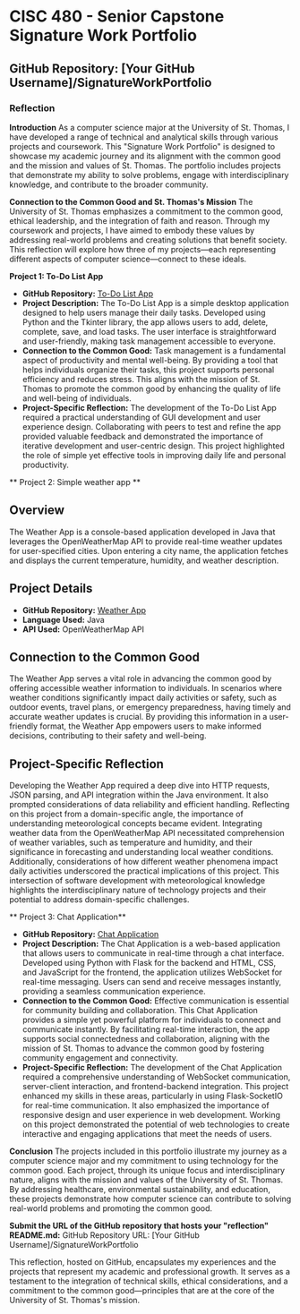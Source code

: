 # CISC 480 - Senior Capstone Signature Work Portfolio

## GitHub Repository: [Your GitHub Username]/SignatureWorkPortfolio

### Reflection

**Introduction**
As a computer science major at the University of St. Thomas, I have developed a range of technical and analytical skills through various projects and coursework. This "Signature Work Portfolio" is designed to showcase my academic journey and its alignment with the common good and the mission and values of St. Thomas. The portfolio includes projects that demonstrate my ability to solve problems, engage with interdisciplinary knowledge, and contribute to the broader community.

**Connection to the Common Good and St. Thomas's Mission**
The University of St. Thomas emphasizes a commitment to the common good, ethical leadership, and the integration of faith and reason. Through my coursework and projects, I have aimed to embody these values by addressing real-world problems and creating solutions that benefit society. This reflection will explore how three of my projects—each representing different aspects of computer science—connect to these ideals.

**Project 1: To-Do List App**
- **GitHub Repository:** [To-Do List App](https://github.com/jalaneyohannes/Todo_list_app)
- **Project Description:** The To-Do List App is a simple desktop application designed to help users manage their daily tasks. Developed using Python and the Tkinter library, the app allows users to add, delete, complete, save, and load tasks. The user interface is straightforward and user-friendly, making task management accessible to everyone.
- **Connection to the Common Good:** Task management is a fundamental aspect of productivity and mental well-being. By providing a tool that helps individuals organize their tasks, this project supports personal efficiency and reduces stress. This aligns with the mission of St. Thomas to promote the common good by enhancing the quality of life and well-being of individuals.
- **Project-Specific Reflection:** The development of the To-Do List App required a practical understanding of GUI development and user experience design. Collaborating with peers to test and refine the app provided valuable feedback and demonstrated the importance of iterative development and user-centric design. This project highlighted the role of simple yet effective tools in improving daily life and personal productivity.

** Project 2: Simple weather app **

## Overview
The Weather App is a console-based application developed in Java that leverages the OpenWeatherMap API to provide real-time weather updates for user-specified cities. Upon entering a city name, the application fetches and displays the current temperature, humidity, and weather description.

## Project Details
- **GitHub Repository:** [Weather App](https://github.com/jalaneyohannes/simple_weatherapplication_)
- **Language Used:** Java
- **API Used:** OpenWeatherMap API

## Connection to the Common Good
The Weather App serves a vital role in advancing the common good by offering accessible weather information to individuals. In scenarios where weather conditions significantly impact daily activities or safety, such as outdoor events, travel plans, or emergency preparedness, having timely and accurate weather updates is crucial. By providing this information in a user-friendly format, the Weather App empowers users to make informed decisions, contributing to their safety and well-being.

## Project-Specific Reflection
Developing the Weather App required a deep dive into HTTP requests, JSON parsing, and API integration within the Java environment. It also prompted considerations of data reliability and efficient handling. Reflecting on this project from a domain-specific angle, the importance of understanding meteorological concepts became evident. Integrating weather data from the OpenWeatherMap API necessitated comprehension of weather variables, such as temperature and humidity, and their significance in forecasting and understanding local weather conditions. Additionally, considerations of how different weather phenomena impact daily activities underscored the practical implications of this project. This intersection of software development with meteorological knowledge highlights the interdisciplinary nature of technology projects and their potential to address domain-specific challenges.


** Project 3: Chat Application**
- **GitHub Repository:** [Chat Application](https://github.com/jalaneyohannes/Todo_list_app)
- **Project Description:** The Chat Application is a web-based application that allows users to communicate in real-time through a chat interface. Developed using Python with Flask for the backend and HTML, CSS, and JavaScript for the frontend, the application utilizes WebSocket for real-time messaging. Users can send and receive messages instantly, providing a seamless communication experience.
- **Connection to the Common Good:** Effective communication is essential for community building and collaboration. This Chat Application provides a simple yet powerful platform for individuals to connect and communicate instantly. By facilitating real-time interaction, the app supports social connectedness and collaboration, aligning with the mission of St. Thomas to advance the common good by fostering community engagement and connectivity.
- **Project-Specific Reflection:** The development of the Chat Application required a comprehensive understanding of WebSocket communication, server-client interaction, and frontend-backend integration. This project enhanced my skills in these areas, particularly in using Flask-SocketIO for real-time communication. It also emphasized the importance of responsive design and user experience in web development. Working on this project demonstrated the potential of web technologies to create interactive and engaging applications that meet the needs of users.

**Conclusion**
The projects included in this portfolio illustrate my journey as a computer science major and my commitment to using technology for the common good. Each project, through its unique focus and interdisciplinary nature, aligns with the mission and values of the University of St. Thomas. By addressing healthcare, environmental sustainability, and education, these projects demonstrate how computer science can contribute to solving real-world problems and promoting the common good.

**Submit the URL of the GitHub repository that hosts your "reflection" README.md:**
GitHub Repository URL: [Your GitHub Username]/SignatureWorkPortfolio

This reflection, hosted on GitHub, encapsulates my experiences and the projects that represent my academic and professional growth. It serves as a testament to the integration of technical skills, ethical considerations, and a commitment to the common good—principles that are at the core of the University of St. Thomas's mission.
